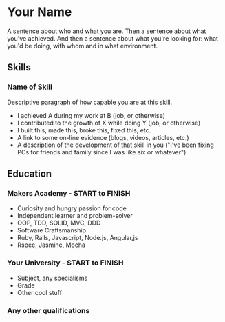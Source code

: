 # Your Name

A sentence about who and what you are. Then a sentence about what you've achieved. And then a sentence about what you're looking for: what you'd be doing, with whom and in what environment.

## Skills

### Name of Skill

Descriptive paragraph of how capable you are at this skill.

- I achieved A during my work at B (job, or otherwise)
- I contributed to the growth of X while doing Y (job, or otherwise)
- I built this, made this, broke this, fixed this, etc.
- A link to some on-line evidence (blogs, videos, articles, etc.)
- A description of the development of that skill in you ("I've been fixing PCs for friends and family since I was like six or whatever")

## Education

### Makers Academy - START to FINISH

- Curiosity and hungry passion for code
- Independent learner and problem-solver
- OOP, TDD, SOLID, MVC, DDD
- Software Craftsmanship
- Ruby, Rails, Javascript, Node.js, Angular,js
- Rspec, Jasmine, Mocha

### Your University - START to FINISH

- Subject, any specialisms
- Grade
- Other cool stuff

### Any other qualifications
